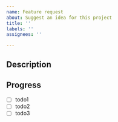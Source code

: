 ```yaml
---
name: Feature request
about: Suggest an idea for this project
title: ''
labels: ''
assignees: ''

---
```


## Description

## Progress

- [ ] todo1
- [ ] todo2
- [ ] todo3
